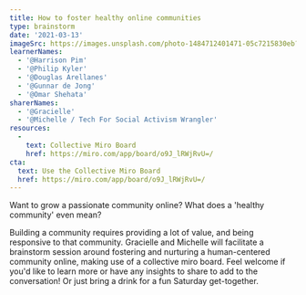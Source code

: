 ```yaml
---
title: How to foster healthy online communities
type: brainstorm
date: '2021-03-13'
imageSrc: https://images.unsplash.com/photo-1484712401471-05c7215830eb?ixid=MXwxMjA3fDB8MHxwaG90by1wYWdlfHx8fGVufDB8fHw%3D&ixlib=rb-1.2.1&auto=format&fit=crop&w=1950&q=80
learnerNames:
  - '@Harrison Pim'
  - '@Philip Kyler'
  - '@Douglas Arellanes'
  - '@Gunnar de Jong'
  - '@Omar Shehata'
sharerNames: 
  - '@Gracielle'
  - '@Michelle / Tech For Social Activism Wrangler'
resources:
  -
    text: Collective Miro Board
    href: https://miro.com/app/board/o9J_lRWjRvU=/
cta:
  text: Use the Collective Miro Board
  href: https://miro.com/app/board/o9J_lRWjRvU=/
---
```

Want to grow a passionate community online? What does a 'healthy community' even mean?
<!--more-->
Building a community requires providing a lot of value, and being responsive to that community. Gracielle and Michelle will facilitate a brainstorm session around fostering and nurturing a human-centered community online, making use of a collective miro board. Feel welcome if you'd like to learn more or have any insights to share to add to the conversation! Or just bring a drink for a fun Saturday get-together.
